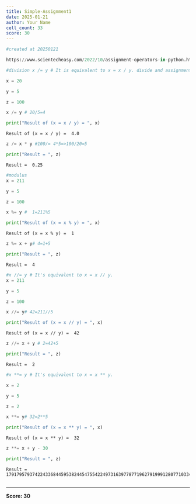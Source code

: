 ```yaml
---
title: Simple-Assignment1
date: 2025-01-21
author: Your Name
cell_count: 33
score: 30
---
```


```python
#created at 20250121
```


```python
https://www.scientecheasy.com/2022/10/assignment-operators-in-python.html/
```


```python
#division x /= y # It is equivalent to x = x / y. divide and assignment operator
```


```python
x = 20

```


```python
y = 5

```


```python
z = 100


```


```python
x /= y # 20/5=4

```


```python
print("Result of (x = x / y) = ", x)


```

    Result of (x = x / y) =  4.0



```python
z /= x * y #100/= 4*5=>100/20=5

```


```python
print("Result = ", z)
```

    Result =  0.25



```python
#modulus
x = 211

```


```python
y = 5

```


```python
z = 100

```


```python
x %= y #  1=211%5

```


```python
print("Result of (x = x % y) = ", x)

```

    Result of (x = x % y) =  1



```python
z %= x + y# 4=1+5

```


```python
print("Result = ", z)
```

    Result =  4



```python
#x //= y # It's equivalent to x = x // y.
x = 211
```


```python
y = 5
```


```python
z = 100
```


```python
x //= y# 42=211//5
```


```python
print("Result of (x = x // y) = ", x)
```

    Result of (x = x // y) =  42



```python
z //= x + y # 2=42+5
```


```python
print("Result = ", z)
```

    Result =  2



```python
#x **= y # It's equivalent to x = x ** y.

```


```python
x = 2
```


```python
y = 5
```


```python
z = 2
```


```python
x **= y# 32=2**5
```


```python
print("Result of (x = x ** y) = ", x)
```

    Result of (x = x ** y) =  32



```python
z **= x + y - 30
```


```python
print("Result = ", z)
```

    Result =  17917957937422433684459538244547554224973163977877196279199912807710334969441287563047019946172856926208



```python

```


---
**Score: 30**